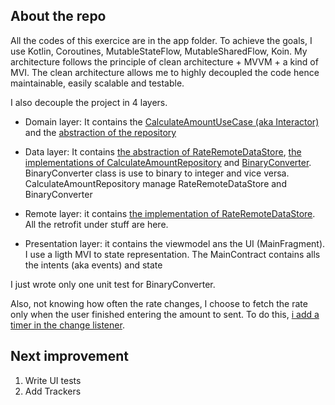 ## About the repo
All the codes  of this exercice are in the app folder.
To achieve the goals,  I use Kotlin, Coroutines, MutableStateFlow, MutableSharedFlow, Koin.
My architecture follows the principle of clean architecture + MVVM + a kind of MVI.
The clean architecture allows me to highly decoupled the code hence maintainable, easily scalable and testable.

I also decouple the project in 4 layers.

 * Domain layer: It contains the [CalculateAmountUseCase (aka Interactor)](https://github.com/segnonna/BinariaTest/blob/main/app/src/main/java/hos/houns/penguinpay/domain/usecases/CalculateAmountUseCase.kt) and the [abstraction of the repository](https://github.com/segnonna/BinariaTest/blob/main/app/src/main/java/hos/houns/penguinpay/domain/usecases/CalculateAmountRepository.kt)


 * Data layer: It contains [the abstraction of RateRemoteDataStore](https://github.com/segnonna/BinariaTest/blob/main/app/src/main/java/hos/houns/penguinpay/data/RateRemoteDataStore.kt),  [the implementations of CalculateAmountRepository](https://github.com/segnonna/BinariaTest/blob/main/app/src/main/java/hos/houns/penguinpay/data/CalculateAmountRepositoryImpl.kt) and [BinaryConverter](https://github.com/segnonna/BinariaTest/blob/main/app/src/main/java/hos/houns/penguinpay/data/BinaryConverter.kt). 
     BinaryConverter class is use to binary to integer  and  vice versa.
     CalculateAmountRepository manage RateRemoteDataStore and BinaryConverter
     
 * Remote layer: it contains [the implementation of RateRemoteDataStore](https://github.com/segnonna/BinariaTest/blob/main/app/src/main/java/hos/houns/penguinpay/remote/RateRemoteDataStoreImpl.kt). All the retrofit under stuff are here.
   
 * Presentation layer: it contains the viewmodel ans the UI (MainFragment). I use a ligth MVI to state representation.
   The MainContract contains alls the intents (aka events) and state
   
I just wrote only one unit test for BinaryConverter. 

Also, not knowing how often the rate changes, I choose to fetch the rate only when the user finished
entering the amount to sent. To do this, [i add a timer in the change listener](https://github.com/segnonna/BinariaTest/blob/77dd2d2467e8112cc698375110f2d5170a34e45b/app/src/main/java/hos/houns/penguinpay/presentation/MainFragment.kt#L228). 

## Next improvement

1. Write UI tests
2. Add Trackers


